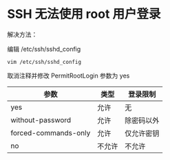 # SSH 无法使用 root 用户登录

解决方法：

编辑 /etc/ssh/sshd_config

```shell
vim /etc/ssh/sshd_config
```

取消注释并修改 PermitRootLogin 参数为 yes

| 参数                 | 类型   | 登录限制   |
| -------------------- | ------ | ---------- |
| yes                  | 允许   | 无         |
| without-password     | 允许   | 除密码以外 |
| forced-commands-only | 允许   | 仅允许密钥 |
| no                   | 不允许 | 不允许     |

